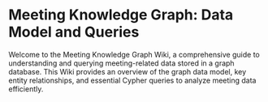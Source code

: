 # Meeting Knowledge Graph: Data Model and Queries

Welcome to the Meeting Knowledge Graph Wiki, a comprehensive guide to understanding and querying meeting-related data stored in a graph database. This Wiki provides an overview of the graph data model, key entity relationships, and essential Cypher queries to analyze meeting data efficiently.